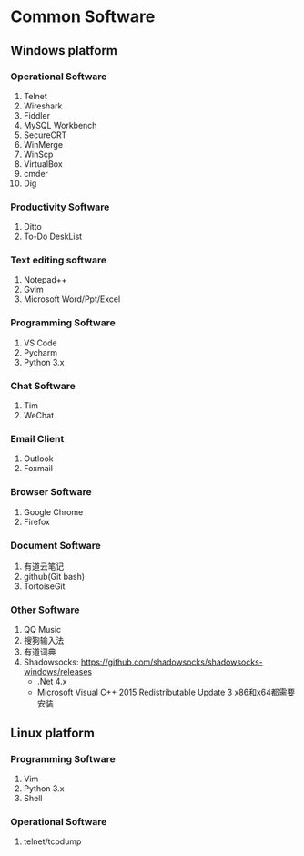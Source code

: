 # Common Software

## Windows platform

### Operational Software

1. Telnet
2. Wireshark
3. Fiddler
4. MySQL Workbench
5. SecureCRT
6. WinMerge
7. WinScp
8. VirtualBox
9. cmder
10. Dig

### Productivity Software

1. Ditto
2. To-Do DeskList

### Text editing software

1. Notepad++
2. Gvim
3. Microsoft Word/Ppt/Excel

### Programming Software

1. VS Code
2. Pycharm
3. Python 3.x

### Chat Software

1. Tim
2. WeChat

### Email Client

1. Outlook
2. Foxmail

### Browser Software

1. Google Chrome
2. Firefox

### Document Software

1. 有道云笔记
2. github(Git bash)
3. TortoiseGit

### Other Software

1. QQ Music
2. 搜狗输入法
3. 有道词典
4. Shadowsocks: <https://github.com/shadowsocks/shadowsocks-windows/releases>
   - .Net 4.x
   - Microsoft Visual C++ 2015 Redistributable Update 3   x86和x64都需要安装

## Linux platform

### Programming Software

1. Vim
2. Python 3.x
3. Shell

### Operational Software

1. telnet/tcpdump
